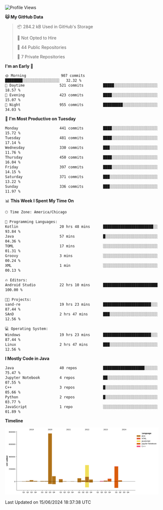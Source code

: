 <!--START_SECTION:waka-->
![Profile Views](http://img.shields.io/badge/Profile%20Views-12-blue)

**🐱 My GitHub Data** 

> 📦 284.2 kB Used in GitHub's Storage 
 > 
> 🚫 Not Opted to Hire
 > 
> 📜 44 Public Repositories 
 > 
> 🔑 7 Private Repositories 
 > 
**I'm an Early 🐤** 

```text
🌞 Morning                907 commits         ████████░░░░░░░░░░░░░░░░░   32.32 % 
🌆 Daytime                521 commits         █████░░░░░░░░░░░░░░░░░░░░   18.57 % 
🌃 Evening                423 commits         ████░░░░░░░░░░░░░░░░░░░░░   15.07 % 
🌙 Night                  955 commits         █████████░░░░░░░░░░░░░░░░   34.03 % 
```
📅 **I'm Most Productive on Tuesday** 

```text
Monday                   441 commits         ████░░░░░░░░░░░░░░░░░░░░░   15.72 % 
Tuesday                  481 commits         ████░░░░░░░░░░░░░░░░░░░░░   17.14 % 
Wednesday                330 commits         ███░░░░░░░░░░░░░░░░░░░░░░   11.76 % 
Thursday                 450 commits         ████░░░░░░░░░░░░░░░░░░░░░   16.04 % 
Friday                   397 commits         ████░░░░░░░░░░░░░░░░░░░░░   14.15 % 
Saturday                 371 commits         ███░░░░░░░░░░░░░░░░░░░░░░   13.22 % 
Sunday                   336 commits         ███░░░░░░░░░░░░░░░░░░░░░░   11.97 % 
```


📊 **This Week I Spent My Time On** 

```text
🕑︎ Time Zone: America/Chicago

💬 Programming Languages: 
Kotlin                   20 hrs 48 mins      ███████████████████████░░   93.84 % 
Java                     57 mins             █░░░░░░░░░░░░░░░░░░░░░░░░   04.36 % 
TOML                     17 mins             ░░░░░░░░░░░░░░░░░░░░░░░░░   01.31 % 
Groovy                   3 mins              ░░░░░░░░░░░░░░░░░░░░░░░░░   00.24 % 
XML                      1 min               ░░░░░░░░░░░░░░░░░░░░░░░░░   00.13 % 

🔥 Editors: 
Android Studio           22 hrs 10 mins      █████████████████████████   100.00 % 

🐱‍💻 Projects: 
sand-re                  19 hrs 23 mins      ██████████████████████░░░   87.44 % 
SAnD                     2 hrs 47 mins       ███░░░░░░░░░░░░░░░░░░░░░░   12.56 % 

💻 Operating System: 
Windows                  19 hrs 23 mins      ██████████████████████░░░   87.44 % 
Linux                    2 hrs 47 mins       ███░░░░░░░░░░░░░░░░░░░░░░   12.56 % 
```

**I Mostly Code in Java** 

```text
Java                     40 repos            ███████████████████░░░░░░   75.47 % 
Jupyter Notebook         4 repos             ██░░░░░░░░░░░░░░░░░░░░░░░   07.55 % 
C++                      3 repos             █░░░░░░░░░░░░░░░░░░░░░░░░   05.66 % 
Python                   2 repos             █░░░░░░░░░░░░░░░░░░░░░░░░   03.77 % 
JavaScript               1 repo              ░░░░░░░░░░░░░░░░░░░░░░░░░   01.89 % 
```



**Timeline**

![Lines of Code chart](https://raw.githubusercontent.com/phanijsp/phanijsp/main/assets/bar_graph.png)


 Last Updated on 15/06/2024 18:37:38 UTC
<!--END_SECTION:waka-->
